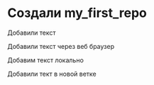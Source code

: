 #  Создали my_first_repo

Добавили текст

Добавили текст через веб браузер

Добавим текст локально

Добавили тект в новой ветке